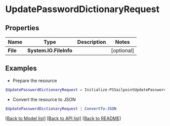 # UpdatePasswordDictionaryRequest
## Properties

Name | Type | Description | Notes
------------ | ------------- | ------------- | -------------
**File** | **System.IO.FileInfo** |  | [optional] 

## Examples

- Prepare the resource
```powershell
$UpdatePasswordDictionaryRequest = Initialize-PSSailpointUpdatePasswordDictionaryRequest  -File null
```

- Convert the resource to JSON
```powershell
$UpdatePasswordDictionaryRequest | ConvertTo-JSON
```

[[Back to Model list]](../README.md#documentation-for-models) [[Back to API list]](../README.md#documentation-for-api-endpoints) [[Back to README]](../README.md)

